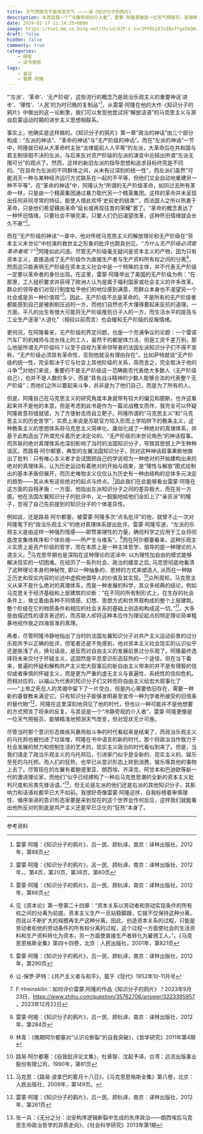 ```yaml
---
title: 天气预报员不能改变天气 ————读《知识分子的鸦片》
description: 与其说是一个“冷静旁观的介入者”，雷蒙·阿隆更像是一位天气预报员，能够精准地预测天气改变，但对现状无计可施。
date: 2024-01-17 11:14:25+0800
image: https://tse1-mm.cn.bing.net/th/id/OIP-C.txr2PFDLpE7uIBsfYge5kQHaEz?rs=1&pid=ImgDetMain
draft: false
hidden: false
comments: true
categories:
    - 随笔
    - 读书感想
tags:
    - 鉴证
    - 雷蒙·阿隆
---
```




“‘左派’、‘革命’、‘无产阶级’，这些流行的概念乃是政治乐观主义的重要神话‘进步’、‘理性’、‘人民’的为时已晚的复制品”[^1]，从雷蒙·阿隆在他的大作《知识分子的鸦片》中做出的这一论断里，我们可以发现他尝试将“解放话语”的马克思主义与源自启蒙运动时期的进步主义思想相联系。

事实上，他确实是这样做的。《知识分子的鸦片》第一章“政治的神话”由三个部分构成：“左派的神话”、“革命的神话”与“无产阶级的神话”。而在“左派的神话”一节中，阿隆就已经从大革命时主张“法律面前人人平等”的左派，大革命后在共和国与君主制徘徊不决的左派，与后来反对资产阶级的左派的演变中总结出所谓“左派无限可分”的观点了。然而，这样的新旧左派的指导思想和追求目标终究是不同的。“在自命为左派的不同群体之间，从未有过深刻的统一性”，而左派们虽然“可能消灭一种与某种经济运行方式联系在一起的不平等，但他们又会自动地重建另一种不平等”。在“革命的神话”中，阿隆认为“所谓的无产阶级革命，如同过去所有革命一样，只是由一个精英集团通过暴力取代另一个精英集团。这样的革命并未呈现出任何非同寻常的特征，能使人借此欢呼‘史前史的结束’”，而法国人之所以热衷于革命，只是他们希望藉由革命“延长或再现往昔的荣耀”罢了。“革命的概念表达了一种怀旧情绪，只要社会不够完美，只要人们仍旧渴望改革，这种怀旧情绪就会长久不衰”[^2]。

而在“无产阶级的神话”一章中，他对传统马克思主义的解放理论和无产阶级在“资本主义末世论”中扮演的救世主之形象的批评也颇具创见。*“为什么无产阶级必须是革命者呢？”*[^3]阿隆如此问道。尽管无产阶级毫无疑问是资本主义的产物，因为只有资本主义，直接造成了无产阶级作为直接生产者与生产资料所有权之间的分离[^4]，然而这只能表明无产阶级在资本主义社会中是一个特殊的主体，并不代表无产阶级一定要以革命者的身份出现。在这里，雷蒙·阿隆举出了美国的无产阶级为例：“在那里，工人组织要求并获得了欧洲人认为是属于福利国家或社会主义的许多改革。群众的领导者们对现行制度给予他们的地位感到满意，而群众本身也不渴望另一个社会或是另一种价值观”[^5]。因此，无产阶级不总是革命的。不是所有的无产阶级者都能感到自己是被剥削压迫的一方，而他们自然也不大懂得要起来反抗的道理。一方面，平凡的出生有很大可能将无产阶级推到日子人的一方，而生活水平的提高与工业生产逐渐“人道化”（相较以前而言）也会缓和无产阶级的反叛情绪。

更何况，在阿隆看来，无产阶级的界定问题，也是一个充满争议的论题：一个雷诺汽车厂的机械师与流水线上的工人，虽然干的都是体力活，但是工资千差万别，那么他是所谓无产阶级吗？以至于自视为革命领导者的法国左派知识分子们不得不宣称，“无产阶级必须具有革命性，否则他就没有理由存在”。比如萨特就说“无产阶级的统一性，完全取决于它与社会上其他阶级的关系，简而言之，完全取决于他的斗争”[^6]对他们来说，重要的不是无产阶级这一范畴能否代表绝大多数人（无产阶级自己），也并不是人数的多少，而是“具有战斗精神的少数人能够合法的代表整个无产阶级”；而他们之所以要起来斗争，并非是为了他们自己，而是为了所有的人。

但是，阿隆自己在马克思主义的研究角度本身就带有较大的偏见和臆断，也许这看起来并不是他的本意，但是考虑到此书是作为一篇论战檄文而作，我完全可以怀疑阿隆故意将错就错，为了方便射击而自立靶子。阿隆所谓的“马克思主义”和“马克思主义的历史哲学”，实质上来说是苏联官方陷入形而上学陷阱下的教条主义，这种教条主义的思想体系将马克思主义简单化、庸俗化成了一种绝对的真理体系，并基于此构造出了所谓充斥着历史决定论的、“无产阶级的末世论角色”的神话叙事。而苏联的绝对真理体系也深刻影响了当时的法国知识分子，导致其思想上产生种种误区。而路易·阿尔都塞，典型的左翼法国知识分子，则对这种神话叙事果断地做出了批判：只有唯心主义者才会试图把自己的学说视为一种绝对的开始建构出来的绝对的真理体系，认为历史运动有着绝对的开始与结束，是“理性与解放”图式绘制出的基本矛盾但展开，而历史唯物主义仅仅认为历史有一种由结构的总体多元决定的趋势——其从未有这些绝对的起点与终点。[^7]因此我们在此能够看出雷蒙·阿隆在这方面的自相矛盾：一方面，他指出左派知识分子之间的差异极大，而在另一方面，他在法国左翼知识分子的批评中，又一股脑地给他们全扣上了“亲苏派”的帽子，忽视了自己先前提到的知识分子的个体差异性。



例如说，还是路易·阿尔都塞，被雷蒙·阿隆多次“点名批评”的他，就曾不止一次对阿隆笔下的“政治乐观主义”的绝对真理体系提出批评。雷蒙·阿隆写道，“左派的乐观主义是由这样一种强烈情感——即赞美理性的力量，确信科学之应用于工业将彻底改变集体秩序和个体处境——所产生与维系”。[^8]而在阿尔都塞看来，这种乐观主义实质上是资产阶级的哲学，而在本质上是一种主体哲学，倡导的是一种理论的人道主义。[^9]马克思早期也是深陷在这种理论的泥淖中, 以为理性加自由的模式能够解决现实的一切困难。在经历了一系列社会、政治的嬗变之后, 马克思彻底地看清了这种理论本身的神秘性, 即以一种抽象的、思辨的方式来塑造人, 从而在一种缺乏历史和现实内容的论述中虚假地倡导人的价值及其实现。[^10]众所周知，马克思主义从来不是什么绝对的真理体系，而是一种发展的科学，其众多经典的结论，例如马克思关于经济基础和上层建筑的论断：“在不同的所有制形式上，在生存的社会条件上，耸立着由各种不同情感、幻想、思想方式和世界观构成的整个上层建筑。整个阶级在它的物质条件和相应的社会关系的基础上创造和构成这一切。”[^11]，大多是由描述性的语言表述的，而苏联人却将这种本应作为理论起点的特定理论简单粗暴地视作放之四海皆准的真理。



再者，尽管阿隆冷静地指出了当时的法国左翼知识分子对共产主义运动前景的过分乐观并予以正确的批评，但笔者还是不免感到，他对资本主义社会现实的认识似乎还是肤浅了点，换句话说，是反而对自由主义的发展前景过分乐观了。阿隆最终选择将未来交付于怀疑主义，这固然是平息意识形态狂热的一个途径，但在当下看来，普遍的怀疑和解构共产主义宏大叙事后的新自由主义带来的并不是有理智的信仰或者审慎的怀疑主义，而是更为严重的虚无主义与普遍性、系统性的信仰危机。而相对应的，以福山为代表的知识分子们又转而将自由主义给宏大叙事化了——“上帝之死在人的灵魂中留下了一片空白，但是内心需要依旧存在，需要一种新的基督教来满足它。只有知识分子能够发明甚至宣传一种为学者所接受的旧信条的替代物”[^12]，阿隆在这里深刻地洞见了他的时代，但也以一种可能并不是他想要的方式预言了将来的反复。与其说是一个“冷静旁观的介入者”，雷蒙·阿隆更像是一位天气预报员，能够精准地预测天气改变，但对现状无计可施。



尽管当时那个意识形态做疾风暴雨般斗争的时代看起来是结束了，而政治乐观主义的乌托邦也被扫进了垃圾堆，阿隆在书中语言的新的时代，那个将政治当作致力于社会发展的努力和控制生活的艺术的，现实主义政治的时代看似到来了。但是，当我们请走了政治乐观主义的乌托邦后，引进家门似乎是全新的、现实主义的、娱乐至死的乌托邦。而人们的狂热，也早已从意识形态上转到消费、娱乐等其他的事物上去了。尽管现在的左翼有着鲍德里亚、朗西埃、齐泽克、阿甘本和巴迪欧等新一代的激进理论家，而他们“似乎已经建构了一种后马克思思潮的全新的资本主义批判尺度和另类先锋话语。”[^13]，但无论是左派的他们还是右派的其他知识分子，其影响力和话语权都早已大不如前。我很好奇像雷蒙·阿隆这样，自我标榜着审慎理性、循序渐进的意识形态家要是来到现在的这个世界会作何反应，这样我们就能看出他所反对的到底是共产主义还是早已泛化的“狂热”本身了。

---



参考资料

[^1]: 雷蒙·阿隆：《知识分子的鸦片》，吕一民、顾杭译，南京：译林出版社，2012年，第88页
[^2]: 雷蒙·阿隆：《知识分子的鸦片》，吕一民、顾杭译，南京：译林出版社，2012年，，第4页，第20页，第38页，第60页
[^3]: 雷蒙·阿隆：《知识分子的鸦片》，吕一民、顾杭译，南京：译林出版社，2012年，第66页
[^4]: 见《资本论》第一卷第二十四章：“资本关系以劳动者和劳动实现条件的所有权之间的分离为前提。资本主义生产一旦站稳脚跟，它就不仅保持这种分离，而且以不断扩大的规模再生产这种分离。因此，创造资本关系的过程，只能是劳动者和他的劳动条件的所有权分离的过程，这个过程一方面使社会的生活资料和生产资料转化为资本，另一方面使直接生产者转化为雇佣工人。”。《马克思恩格斯全集》第四十四卷，北京：人民出版社，2001年，第821页
[^5]: 雷蒙·阿隆：《知识分子的鸦片》，吕一民、顾杭译，南京：译林出版社，2012年，第290页
[^6]: 让-保罗·萨特：《共产主义者与和平》，载于《现代》1952年10-11月号
[^7]: F-Hreinskilin：如何评价雷蒙.阿隆的作品《知识分子的鸦片》？2023年9月23日，https://www.zhihu.com/question/35762706/answer/3223395957 ，2023年12月22日
[^8]: 雷蒙·阿隆：《知识分子的鸦片》，吕一民、顾杭译，南京：译林出版社，2012年，第284页
[^9]: 林青：《晚期阿尔都塞对“认识论断裂”的自我突破》，《哲学研究》2011年第4期
[^10]: 路易·阿尔都塞：《自我批评论文集》，杜章智、沈起予译，台湾：远流出版事业股份有限公司，1990年，第81页
[^11]: 马克思：《路易·波拿巴的雾月十八日》，《马克思恩格斯全集》第八卷，北京：人民出版社，2009年，第149页。
[^12]: 雷蒙·阿隆：《知识分子的鸦片》，吕一民、顾杭译，南京：译林出版社，2012年，第261页
[^13]: 张一兵：《无分之分：治安构序逻辑断裂中生成的失序政治——朗西埃后马克思生命政治哲学的异质走向》，《社会科学研究》2013年第1期